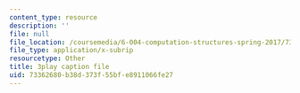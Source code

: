 ```yaml
---
content_type: resource
description: ''
file: null
file_location: /coursemedia/6-004-computation-structures-spring-2017/73362680b38d373f55bfe8911066fe27_-OduZBd1aHw.srt
file_type: application/x-subrip
resourcetype: Other
title: 3play caption file
uid: 73362680-b38d-373f-55bf-e8911066fe27
---
```

